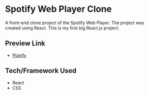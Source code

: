 # Spotify Web Player Clone

A front-end clone project of the Spotify Web Player. The project was created using React. This is my first big React.js project.

## Preview Link
- [Pianify](https://piano-website-chi.vercel.app/)

## Tech/Framework Used
* React
* CSS
